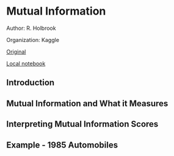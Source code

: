 # Mutual Information

Author: R. Holbrook

Organization: Kaggle

[Original](https://www.kaggle.com/ryanholbrook/mutual-information)

[Local notebook](src/a18b-mutual-information.ipynb)


## Introduction





## Mutual Information and What it Measures





## Interpreting Mutual Information Scores





## Example - 1985 Automobiles






